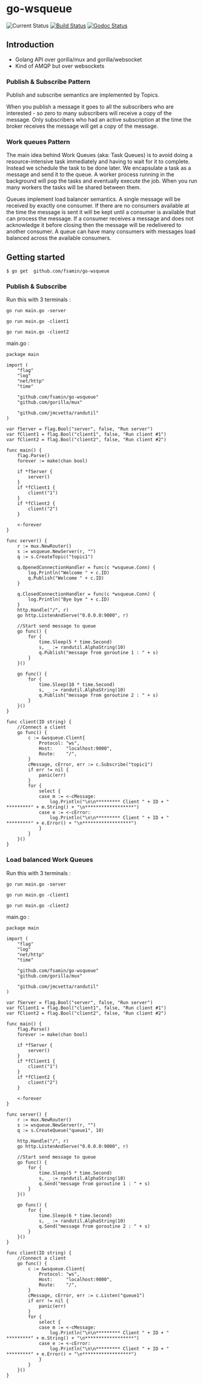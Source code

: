 # go-wsqueue

![Current Status](https://img.shields.io/badge/current%20status-WIP-orange.svg) [![Build Status](https://travis-ci.org/fsamin/go-wsqueue.svg?branch=master)](https://travis-ci.org/fsamin/go-wsqueue) [![Godoc Status](https://img.shields.io/badge/godoc-available-brightgreen.svg)](https://godoc.org/github.com/fsamin/go-wsqueue)

## Introduction

- Golang API over gorilla/mux and gorilla/websocket
- Kind of AMQP but over websockets

### Publish & Subscribe Pattern

Publish and subscribe semantics are implemented by Topics.

When you publish a message it goes to all the subscribers who are interested - so zero to many subscribers will receive a copy of the message. Only subscribers who had an active subscription at the time the broker receives the message will get a copy of the message.

### Work queues Pattern

The main idea behind Work Queues (aka: Task Queues) is to avoid doing a resource-intensive task immediately and having to wait for it to complete. Instead we schedule the task to be done later. We encapsulate a task as a message and send it to the queue. A worker process running in the background will pop the tasks and eventually execute the job. When you run many workers the tasks will be shared between them.

Queues implement load balancer semantics. A single message will be received by exactly one consumer. If there are no consumers available at the time the message is sent it will be kept until a consumer is available that can process the message. If a consumer receives a message and does not acknowledge it before closing then the message will be redelivered to another consumer. A queue can have many consumers with messages load balanced across the available consumers.

## Getting started

`$ go get  github.com/fsamin/go-wsqueue`

### Publish & Subscribe

Run this with 3 terminals :

`go run main.go -server`

`go run main.go -client1`

`go run main.go -client2`


main.go :

```
package main

import (
	"flag"
	"log"
	"net/http"
	"time"

	"github.com/fsamin/go-wsqueue"
	"github.com/gorilla/mux"

	"github.com/jmcvetta/randutil"
)

var fServer = flag.Bool("server", false, "Run server")
var fClient1 = flag.Bool("client1", false, "Run client #1")
var fClient2 = flag.Bool("client2", false, "Run client #2")

func main() {
	flag.Parse()
	forever := make(chan bool)

	if *fServer {
		server()
	}
	if *fClient1 {
		client("1")
	}
	if *fClient2 {
		client("2")
	}

	<-forever
}

func server() {
	r := mux.NewRouter()
	s := wsqueue.NewServer(r, "")
	q := s.CreateTopic("topic1")

	q.OpenedConnectionHandler = func(c *wsqueue.Conn) {
		log.Println("Welcome " + c.ID)
		q.Publish("Welcome " + c.ID)
	}

	q.ClosedConnectionHandler = func(c *wsqueue.Conn) {
		log.Println("Bye bye " + c.ID)
	}
	http.Handle("/", r)
	go http.ListenAndServe("0.0.0.0:9000", r)

	//Start send message to queue
	go func() {
		for {
			time.Sleep(5 * time.Second)
			s, _ := randutil.AlphaString(10)
			q.Publish("message from goroutine 1 : " + s)
		}
	}()

	go func() {
		for {
			time.Sleep(10 * time.Second)
			s, _ := randutil.AlphaString(10)
			q.Publish("message from goroutine 2 : " + s)
		}
	}()
}

func client(ID string) {
	//Connect a client
	go func() {
		c := &wsqueue.Client{
			Protocol: "ws",
			Host:     "localhost:9000",
			Route:    "/",
		}
		cMessage, cError, err := c.Subscribe("topic1")
		if err != nil {
			panic(err)
		}
		for {
			select {
			case m := <-cMessage:
				log.Println("\n\n********* Client " + ID + " *********" + m.String() + "\n******************")
			case e := <-cError:
				log.Println("\n\n********* Client " + ID + "  *********" + e.Error() + "\n******************")
			}
		}
	}()
}

```

### Load balanced Work Queues

Run this with 3 terminals :

`go run main.go -server`

`go run main.go -client1`

`go run main.go -client2`


main.go :

```
package main

import (
	"flag"
	"log"
	"net/http"
	"time"

	"github.com/fsamin/go-wsqueue"
	"github.com/gorilla/mux"

	"github.com/jmcvetta/randutil"
)

var fServer = flag.Bool("server", false, "Run server")
var fClient1 = flag.Bool("client1", false, "Run client #1")
var fClient2 = flag.Bool("client2", false, "Run client #2")

func main() {
	flag.Parse()
	forever := make(chan bool)

	if *fServer {
		server()
	}
	if *fClient1 {
		client("1")
	}
	if *fClient2 {
		client("2")
	}

	<-forever
}

func server() {
	r := mux.NewRouter()
	s := wsqueue.NewServer(r, "")
	q := s.CreateQueue("queue1", 10)

	http.Handle("/", r)
	go http.ListenAndServe("0.0.0.0:9000", r)

	//Start send message to queue
	go func() {
		for {
			time.Sleep(5 * time.Second)
			s, _ := randutil.AlphaString(10)
			q.Send("message from goroutine 1 : " + s)
		}
	}()

	go func() {
		for {
			time.Sleep(6 * time.Second)
			s, _ := randutil.AlphaString(10)
			q.Send("message from goroutine 2 : " + s)
		}
	}()
}

func client(ID string) {
	//Connect a client
	go func() {
		c := &wsqueue.Client{
			Protocol: "ws",
			Host:     "localhost:9000",
			Route:    "/",
		}
		cMessage, cError, err := c.Listen("queue1")
		if err != nil {
			panic(err)
		}
		for {
			select {
			case m := <-cMessage:
				log.Println("\n\n********* Client " + ID + " *********" + m.String() + "\n******************")
			case e := <-cError:
				log.Println("\n\n********* Client " + ID + "  *********" + e.Error() + "\n******************")
			}
		}
	}()
}

```
